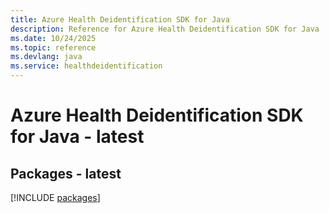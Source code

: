```yaml
---
title: Azure Health Deidentification SDK for Java
description: Reference for Azure Health Deidentification SDK for Java
ms.date: 10/24/2025
ms.topic: reference
ms.devlang: java
ms.service: healthdeidentification
---
```

# Azure Health Deidentification SDK for Java - latest
## Packages - latest
[!INCLUDE [packages](health-deidentification-index.md)]